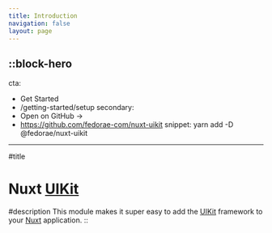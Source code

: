 ```yaml
---
title: Introduction
navigation: false
layout: page
---
```


::block-hero
---
cta:
  - Get Started
  - /getting-started/setup
secondary:
  - Open on GitHub →
  - https://github.com/fedorae-com/nuxt-uikit
snippet: yarn add -D @fedorae/nuxt-uikit
---

#title
# Nuxt [UIKit](https://github.com/uikit/uikit)

#description
This module makes it super easy to add the [UIKit](https://getuikit.com) framework to your [Nuxt](https://nuxt.com) application.
::
